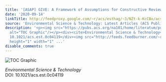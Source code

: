 ```yaml
---
title: '[ASAP] GIVE: A Framework of Assumptions for Constructive Review Feedback'
date: '2020-09-14'
linkTitle: http://feedproxy.google.com/~r/acs/esthag/~3/NZt-k-KcCBo/acs.est.0c04119
source: 'Environmental Science & Technology: Latest Articles (ACS Publications)'
description: '<p><img src="https://pubs.acs.org/na101/home/literatum/publisher/achs/journals/content/esthag/0/esthag.ahead-of-print/acs.est.0c04119/20200914/images/medium/es0c04119_0003.gif"
  alt="TOC Graphic"/></p><div><cite>Environmental Science & Technology</cite></div><div>DOI:
  10.1021/acs.est.0c04119</div><img src="http://feeds.feedburner.com/~r/acs/esthag/~4/NZt-k-KcCBo"
  height="1" width="1" ...'
disable_comments: true
---
```

<p><img src="https://pubs.acs.org/na101/home/literatum/publisher/achs/journals/content/esthag/0/esthag.ahead-of-print/acs.est.0c04119/20200914/images/medium/es0c04119_0003.gif" alt="TOC Graphic"/></p><div><cite>Environmental Science & Technology</cite></div><div>DOI: 10.1021/acs.est.0c04119</div><img src="http://feeds.feedburner.com/~r/acs/esthag/~4/NZt-k-KcCBo" height="1" width="1" ...